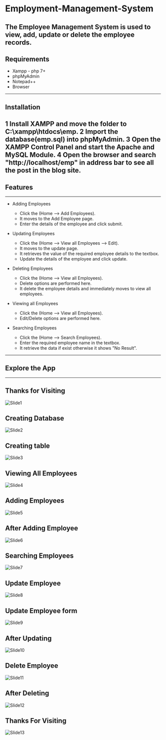 # Employment-Management-System
The Employee Management System is used to view, add, update or delete the employee records. 
---
## Requirements
* Xampp - php 7+
* phpMyAdmin
* Notepad++
* Browser
---
## Installation
1 Install XAMPP and move the folder to C:\xampp\htdocs\emp.
2 Import the database(emp.sql) into phpMyAdmin.
3 Open the XAMPP Control Panel and start the Apache and MySQL Module.
4 Open the browser and search "http://localhost/emp" in address bar to see all the post in the blog site.
---
## Features
---
* Adding Employees
	* Click the (Home --> Add Employees).
	* It moves to the Add Employee page.
	* Enter the details of the employee and click submit.

* Updating Employees
	* Click the (Home --> View all Employees --> Edit).
	* It moves to the update page.
	* It retrieves the value of the required employee details to the textbox.
	* Update the details of the employee and click update.

* Deleting Employees
	* Click the (Home --> View all Employees).
	* Delete options are performed here.
	* It delete the employee details and immediately moves to view all employees.
	
* Viewing all Employees
	* Click the (Home --> View all Employees).
	* Edit/Delete options are performed here.

* Searching Employees
	* Click the (Home --> Search Employees).
	* Enter the required employee name in the textbox.
	* It retrieve the data if exist otherwise it shows "No Result".
---
## Explore the App
---
**Thanks for Visiting**
---
![Slide1](https://user-images.githubusercontent.com/73686015/98685818-d96b9780-238d-11eb-8a03-532cf047c5ec.JPG)

**Creating Database**
---
![Slide2](https://user-images.githubusercontent.com/73686015/98685974-06b84580-238e-11eb-95c5-a5c90be870e6.JPG)

**Creating table**
---
![Slide3](https://user-images.githubusercontent.com/73686015/98685985-08820900-238e-11eb-9457-4abf3825899f.JPG)

**Viewing All Employees**
---
![Slide4](https://user-images.githubusercontent.com/73686015/98685991-0ae46300-238e-11eb-80fc-18c308821826.JPG)

**Adding Employees**
---
![Slide5](https://user-images.githubusercontent.com/73686015/98685996-0cae2680-238e-11eb-871c-97c3f1c5d3ba.JPG)

**After Adding Employee**
---
![Slide6](https://user-images.githubusercontent.com/73686015/98686001-1041ad80-238e-11eb-8cdf-a7921e7750cc.JPG)

**Searching Employees**
---
![Slide7](https://user-images.githubusercontent.com/73686015/98686012-133c9e00-238e-11eb-8669-504a641ef4e0.JPG)

**Update Employee**
---
![Slide8](https://user-images.githubusercontent.com/73686015/98686033-18015200-238e-11eb-8d44-f5e36e30aa38.JPG)

**Update Employee form**
---
![Slide9](https://user-images.githubusercontent.com/73686015/98686043-1c2d6f80-238e-11eb-8083-e039cb7d7db3.JPG)

**After Updating**
---
![Slide10](https://user-images.githubusercontent.com/73686015/98686050-1f286000-238e-11eb-986c-19169a2809dc.JPG)

**Delete Employee**
---
![Slide11](https://user-images.githubusercontent.com/73686015/98686065-23547d80-238e-11eb-85b8-b857ffb26824.JPG)

**After Deleting**
---
![Slide12](https://user-images.githubusercontent.com/73686015/98686085-27809b00-238e-11eb-904a-9d48505c2752.JPG)

**Thanks For Visiting**
---
![Slide13](https://user-images.githubusercontent.com/73686015/98686101-2b142200-238e-11eb-961c-9db13abaa4b7.JPG)
